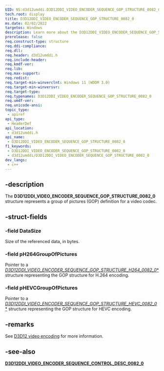 ```yaml
---
UID: NS:d3d12umddi.D3D12DDI_VIDEO_ENCODER_SEQUENCE_GOP_STRUCTURE_0082_0
tech.root: display
title: D3D12DDI_VIDEO_ENCODER_SEQUENCE_GOP_STRUCTURE_0082_0
ms.date: 02/02/2022
targetos: Windows
description: Learn more about the D3D12DDI_VIDEO_ENCODER_SEQUENCE_GOP_STRUCTURE_0082_0 structure.
prerelease: false
req.construct-type: structure
req.ddi-compliance: 
req.dll: 
req.header: d3d12umddi.h
req.include-header: 
req.kmdf-ver: 
req.lib: 
req.max-support: 
req.redist: 
req.target-min-winverclnt: Windows 11 (WDDM 3.0)
req.target-min-winversvr: 
req.target-type: 
req.typenames: D3D12DDI_VIDEO_ENCODER_SEQUENCE_GOP_STRUCTURE_0082_0
req.umdf-ver: 
req.unicode-ansi: 
topic_type:
 - apiref
api_type:
 - HeaderDef
api_location:
 - d3d12umddi.h
api_name:
 - D3D12DDI_VIDEO_ENCODER_SEQUENCE_GOP_STRUCTURE_0082_0
f1_keywords:
 - D3D12DDI_VIDEO_ENCODER_SEQUENCE_GOP_STRUCTURE_0082_0
 - d3d12umddi/D3D12DDI_VIDEO_ENCODER_SEQUENCE_GOP_STRUCTURE_0082_0
dev_langs:
 - c++
---
```


## -description

The **D3D12DDI_VIDEO_ENCODER_SEQUENCE_GOP_STRUCTURE_0082_0** structure represents a group of pictures (GOP) definition for a video codec.

## -struct-fields

### -field DataSize

Size of the referenced data, in bytes.

### -field pH264GroupOfPictures

Pointer to a [*D3D12DDI_VIDEO_ENCODER_SEQUENCE_GOP_STRUCTURE_H264_0082_0**](ns-d3d12umddi-d3d12ddi_video_encoder_sequence_gop_structure_h264_0082_0.md) structure representing the GOP structure for H.264 encoding.

### -field pHEVCGroupOfPictures

Pointer to a [*D3D12DDI_VIDEO_ENCODER_SEQUENCE_GOP_STRUCTURE_HEVC_0082_0**](ns-d3d12umddi-d3d12ddi_video_encoder_sequence_gop_structure_hevc_0082_0.md) structure representing the GOP structure for HEVC encoding.

## -remarks

See [D3D12 video encoding](/windows-hardware/drivers/display/video-encoding-d3d12.md) for more information.

## -see-also

[**D3D12DDI_VIDEO_ENCODER_SEQUENCE_CONTROL_DESC_0082_0**](ns-d3d12umddi-d3d12ddi_video_encoder_sequence_control_desc_0082_0.md)
